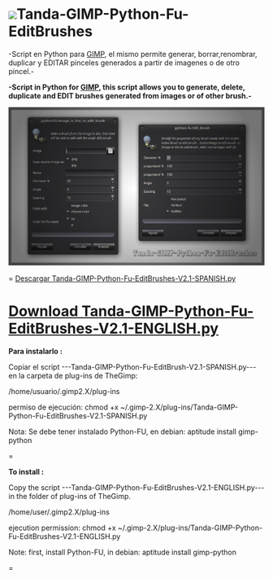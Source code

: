 ![](https://dl.dropboxusercontent.com/u/6425188/eLeDeTe/Gimp.png)Tanda-GIMP-Python-Fu-EditBrushes
=

-Script en Python para [GIMP](http://gimp.org), el mismo permite generar, borrar,renombrar, duplicar y EDITAR pinceles generados a partir de imagenes o de otro pincel.-

**-Script in Python for [GIMP](http://gimp.org), this script allows you to generate, delete, duplicate and EDIT brushes generated from images or of other brush.-**

![](https://github.com/eLeDeTe-LoDeTanda/Tanda-GIMP-Python-Fu-EditBrushes/raw/master/Tanda-GIMP-Python-Fu-EditBrushes.jpg)

=
[Descargar Tanda-GIMP-Python-Fu-EditBrushes-V2.1-SPANISH.py](https://github.com/eLeDeTe-LoDeTanda/Tanda-GIMP-Python-Fu-EditBrushes/blob/master/Tanda-GIMP-Python-Fu-EditBrushes-V2.1-SPANISH.py)

**[Download Tanda-GIMP-Python-Fu-EditBrushes-V2.1-ENGLISH.py](https://github.com/eLeDeTe-LoDeTanda/Tanda-GIMP-Python-Fu-EditBrushes/blob/master/Tanda-GIMP-Python-Fu-EditBrushes-V2.1-ENGLISH.py)**
=

**Para instalarlo :**

Copiar el script ---Tanda-GIMP-Python-Fu-EditBrush-V2.1-SPANISH.py--- en la carpeta de plug-ins de TheGimp:

/home/usuario/.gimp2.X/plug-ins

permiso de ejecución:
chmod +x ~/.gimp-2.X/plug-ins/Tanda-GIMP-Python-Fu-EditBrushes-V2.1-SPANISH.py

Nota: Se debe tener instalado Python-FU, en debian: 
      aptitude install gimp-python

=

**To install :**

Copy the script ---Tanda-GIMP-Python-Fu-EditBrushes-V2.1-ENGLISH.py--- in the folder of plug-ins of TheGimp. 

/home/user/.gimp2.X/plug-ins

ejecution permission:
chmod +x ~/.gimp-2.X/plug-ins/Tanda-GIMP-Python-Fu-EditBrushes-V2.1-ENGLISH.py

Note: first, install Python-FU, in debian: 
      aptitude install gimp-python

=
